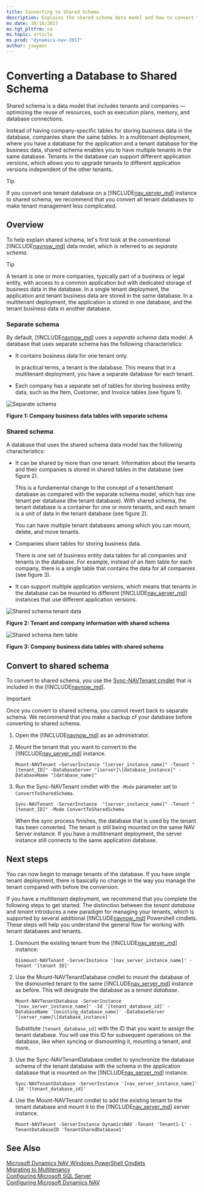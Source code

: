 ```yaml
---
title: Converting to Shared Schema
description: Explains the shared schema data model and how to convert to it from the default separate schema data model.
ms.date: 10/16/2017
ms.tgt_pltfrm: na
ms.topic: article
ms.prod: "dynamics-nav-2017"
author: jswymer
---
```

# Converting a Database to Shared Schema
Shared schema is a data model that includes tenants and companies &#8212; optimizing the reuse of resources, such as execution plans, memory, and database connections. 

<!-- alternative
Shared schema is a data model that shares database resources among tenants and companies. Shared schema optimizes the reuse of resources, such as execution plans, memory, and database connections. 
-->

Instead of having company-specific tables for storing business data in the database, companies share the same tables.  In a multitenant deployment, where you have a database for the application and a tenant database for the business data, shared schema enables you to have multiple tenants in the same database. Tenants in the database can support different application versions, which allows you to upgrade tenants to different application versions independent of the other tenants.

> [!TIP]
> If you convert one tenant database on a [!INCLUDE[nav_server_md](includes/nav_server_md.md)] instance to shared schema, we recommend that you convert all tenant databases to make tenant management less complicated. 

## Overview
To help explain shared schema, let's first look at the conventional [!INCLUDE[navnow_md](includes/navnow_md.md)] data model, which is referred to as *separate schema*.

> [!TIP]
> A tenant is one or more companies, typically part of a business or legal entity, with access to a common application but with dedicated storage of business data in the database. In a single tenant deployment, the application and tenant business data are stored in the same database. In a multitenant deployment, the application is stored in one database, and the tenant business data in another database.

### Separate schema 
By default, [!INCLUDE[navnow_md](includes/navnow_md.md)] uses a *separate schema* data model. A database that uses separate schema has the following characteristics: 

-  It contains business data for one tenant only.

    In practical terms, a tenant is the database. This means that in a multitenant deployment, you have a separate database for each tenant. 
-  Each company has a separate set of tables for storing business entity data, such as the Item, Customer, and Invoice tables (see figure 1). 

![Separate schema](media/separateschema2companies.png "Separate schema")

**Figure 1: Company business data tables with separate schema**

### Shared schema

A database that uses the shared schema data model has the following characteristics: 

-  It can be shared by more than one tenant. Information about the tenants and their companies is stored in shared tables in the database (see figure 2).

   This is a fundamental change to the concept of a tenant/tenant database as compared with the separate schema model, which has one tenant per database (the tenant database). With shared schema, the tenant database is a container for one or more tenants, and each tenant is a unit of data in the tenant database (see figure 2).
   
   You can have multiple tenant databases among which you can mount, delete, and move tenants. 
-  Companies share tables for storing business data.

    There is one set of business entity data tables for all companies and tenants in the database. For example, instead  of an Item table for each company, there is a single table that contains the data for all companies (see figure 3).

-   It can support multiple application versions, which means that tenants in the database can be mounted to different [!INCLUDE[nav_server_md](includes/nav_server_md.md)] instances that use different application versions.   

![Shared schema tenant data](media/SharedSchemaTenantTables.png "Shared schema tenant data")

**Figure 2: Tenant and company information with shared schema**

 ![Shared schema item table](media/SharedSchemaEntityTables.png "Shared schema item table")

**Figure 3: Company business data tables with shared schema**

## Convert to shared schema
To convert to shared schema, you use the [Sync-NAVTenant cmdlet](https://go.microsoft.com/fwlink/?linkid=401399) that is included in the [!INCLUDE[navnow_md](includes/nav_shell_md.md)]. 

> [!IMPORTANT]
> Once you convert to shared schema, you cannot revert back to separate schema. We recommend that you make a backup of your database before converting to shared schema.

1. Open the [!INCLUDE[navnow_md](includes/nav_shell_md.md)] as an administrator.

2. Mount the tenant that you want to convert to the [!INCLUDE[nav_server_md](includes/nav_server_md.md)] instance.

    ```
    Mount-NAVTenant –ServerInstance "[server_instance_name]" -Tenant "[tenant_ID]" –DatabaseServer "[server]\[database_instance]" -DatabaseName "[database_name]"
    ```

3. Run the Sync-NAVTenant cmdlet with the `-Mode` parameter set to `ConvertToSharedSchema`.

    ```
    Sync-NAVTenant -ServerInstance  "[server_instance_name]" -Tenant "[tenant_ID]" -Mode ConvertToSharedSchema
    ```
    When the sync process finishes, the database that is used by the tenant has been converted. The tenant is still being mounted on the same NAV Server instance. If you have a multitnenant deployment, the server instance still connects to the same application database. 

## Next steps
You can now begin to manage tenants of the database. If you have single tenant deployment, there is basically no change in the way you manage the tenant compared with before the conversion.

If you have a multitenant deployment, we recommend that you complete the following steps to get started. The distinction between the *tenant database* and *tenant* introduces a new paradigm for managing your tenants, which is supported by several additional [!INCLUDE[navnow_md](includes/navnow_md.md)] Powershell cmdlets. These steps will help you understand the general flow for working with tenant databases and tenants.

1. Dismount the existing tenant from the [!INCLUDE[nav_server_md](includes/nav_server_md.md)] instance:

    ```
    Dismount-NAVTenant -ServerInstance '[nav_server_instance_name]' -Tenant '[tenant ID]'
    ```
3.  Use the Mount-NAVTenantDatabase cmdlet to mount the database of the dismounted tenant to the same [!INCLUDE[nav_server_md](includes/nav_server_md.md)] instance as before. This will designate the database as a *tenant database*. 

    ```
    Mount-NAVTenantDatabase -ServerInstance '[nav_server_instance_name]' -Id '[tenant_database_id]' -DatabaseName '[existing_database_name]' -DatabaseServer '[server_name]\[database_instance]'
    ```

    Substitute `[tenant_database_id]` with the ID that you want to assign the tenant database. You will use this ID for subsequent operations on the database, like when syncing or dismounting it, mounting a tenant, and more.   
 3. Use the Sync-NAVTenantDatabase cmdlet to synchronize the database schema of the tenant database with the schema in the application database that is mounted on the [!INCLUDE[nav_server_md](includes/nav_server_md.md)] instance.
 
    ```
    Sync-NAVTenantDatabase -ServerInstance '[nav_server_instance_name]' -Id '[tenant_database_id]'
    ```

4. Use the Mount-NAVTenant cmdlet to add the existing tenant to the tenant database and mount it to the [!INCLUDE[nav_server_md](includes/nav_server_md.md)] server instance.

    ```
    Mount-NAVTenant -ServerInstance DynamicsNAV -Tenant 'Tenant1-1' -TenantDatabaseID 'TenantSharedDatabase1'
    ``` 

## See Also  
[Microsoft Dynamics NAV Windows PowerShell Cmdlets](Microsoft-Dynamics-NAV-Windows-PowerShell-Cmdlets.md)   
[Migrating to Multitenancy](Migrating-to-Multitenancy.md)  
[Configuring Microsoft SQL Server](Configuring-Microsoft-SQL-Server.md)   
[Configuring Microsoft Dynamics NAV](Configuring-Microsoft-Dynamics-NAV.md)  
